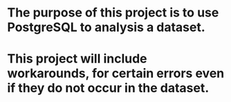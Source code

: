 # The purpose of this project is to use PostgreSQL to analysis a dataset. 
# This project will include workarounds, for certain errors even if they do not occur in the dataset. 
